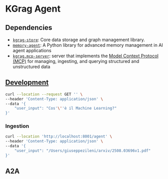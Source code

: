 # KGrag Agent

## Dependencies

- [`kgrag-store`](https://github.com/gzileni/kgrag-store): Core data storage and graph management library.
- [`memory-agent`](https://github.com/gzileni/memory-agent): A Python library for advanced memory management in AI agent applications
- [`kgrag.mcp-server`](https://github.com/gzileni/krag_mcp_server): server that implements the [Model Context Protocol (MCP)](https://modelcontextprotocol.io/) for managing, ingesting, and querying structured and unstructured data

## [Development](DEV.md)

```bash
curl --location --request GET '' \
--header 'Content-Type: application/json' \
--data '{
    "user_input": "Cos'\''è il Machine Learning?"
}'
```

### Ingestion 

```bash
curl --location 'http://localhost:8001/agent' \
--header 'Content-Type: application/json' \
--data '{
    "user_input": "/Users/giuseppezileni/arxiv/2508.03696v1.pdf"
}'
```

## A2A


